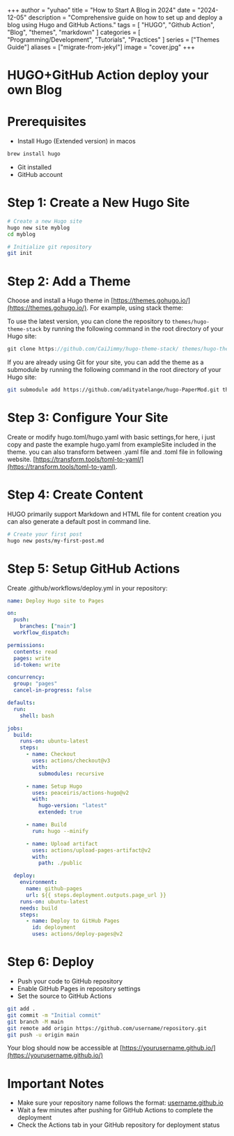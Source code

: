 +++
author = "yuhao"
title = "How to Start A Blog in 2024"
date = "2024-12-05"
description = "Comprehensive guide on how to set up and deploy a blog using Hugo and GitHub Actions."
tags = [
    "HUGO",
    "Github Action",
    "Blog",
    "themes",
    "markdown"
]
categories = [
    "Programming/Development",
    "Tutorials",
    "Practices"
]
series = ["Themes Guide"]
aliases = ["migrate-from-jekyl"]
image = "cover.jpg"
+++

# HUGO+GitHub Action deploy your own Blog

# Prerequisites

- Install Hugo (Extended version) in macos

```jsx
brew install hugo
```

- Git installed
- GitHub account

# Step 1: Create a New Hugo Site

```bash
# Create a new Hugo site
hugo new site myblog
cd myblog

# Initialize git repository
git init
```

# Step 2: Add a Theme

Choose and install a Hugo theme in [https://themes.gohugo.io/](https://themes.gohugo.io/). For example, using stack theme:

To use the latest version, you can clone the repository to `themes/hugo-theme-stack` by running the following command in the root directory of your Hugo site:

```jsx
git clone https://github.com/CaiJimmy/hugo-theme-stack/ themes/hugo-theme-stack
```

If you are already using Git for your site, you can add the theme as a submodule by running the following command in the root directory of your Hugo site:

```bash
git submodule add https://github.com/adityatelange/hugo-PaperMod.git themes/PaperMod
```

# Step 3: Configure Your Site

Create or modify hugo.toml/hugo.yaml with basic settings,for here, i just copy and paste the example hugo.yaml from exampleSite included in the theme. you can also transform between .yaml file and .toml file in following website.
[https://transform.tools/toml-to-yaml/](https://transform.tools/toml-to-yaml).

# Step 4: Create Content

HUGO primarily support Markdown and HTML file for content creation you can also generate a default post in command line.

```bash
# Create your first post
hugo new posts/my-first-post.md
```

# Step 5: Setup GitHub Actions

Create .github/workflows/deploy.yml in your repository:

```yaml
name: Deploy Hugo site to Pages

on:
  push:
    branches: ["main"]
  workflow_dispatch:

permissions:
  contents: read
  pages: write
  id-token: write

concurrency:
  group: "pages"
  cancel-in-progress: false

defaults:
  run:
    shell: bash

jobs:
  build:
    runs-on: ubuntu-latest
    steps:
      - name: Checkout
        uses: actions/checkout@v3
        with:
          submodules: recursive

      - name: Setup Hugo
        uses: peaceiris/actions-hugo@v2
        with:
          hugo-version: "latest"
          extended: true

      - name: Build
        run: hugo --minify

      - name: Upload artifact
        uses: actions/upload-pages-artifact@v2
        with:
          path: ./public

  deploy:
    environment:
      name: github-pages
      url: ${{ steps.deployment.outputs.page_url }}
    runs-on: ubuntu-latest
    needs: build
    steps:
      - name: Deploy to GitHub Pages
        id: deployment
        uses: actions/deploy-pages@v2
```

# Step 6: Deploy

- Push your code to GitHub repository
- Enable GitHub Pages in repository settings
- Set the source to GitHub Actions

```bash
git add .
git commit -m "Initial commit"
git branch -M main
git remote add origin https://github.com/username/repository.git
git push -u origin main
```

Your blog should now be accessible at [https://yourusername.github.io/](https://yourusername.github.io/)

# Important Notes

- Make sure your repository name follows the format: [username.github.io](http://username.github.io)
- Wait a few minutes after pushing for GitHub Actions to complete the deployment
- Check the Actions tab in your GitHub repository for deployment status
